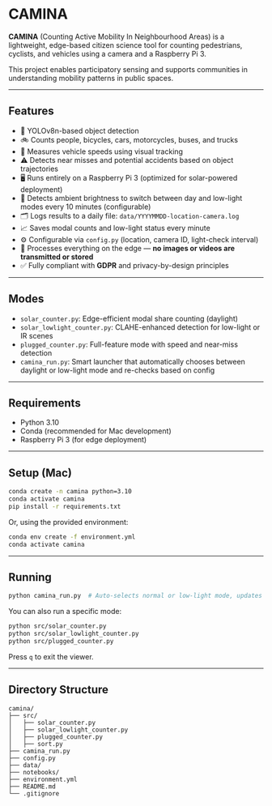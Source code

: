 # CAMINA

**CAMINA** (Counting Active Mobility In Neighbourhood Areas) is a lightweight, edge-based citizen science tool for counting pedestrians, cyclists, and vehicles using a camera and a Raspberry Pi 3.

This project enables participatory sensing and supports communities in understanding mobility patterns in public spaces.

---

## Features

- 🧠 YOLOv8n-based object detection
- 🚲 Counts people, bicycles, cars, motorcycles, buses, and trucks
- 📏 Measures vehicle speeds using visual tracking
- ⚠️ Detects near misses and potential accidents based on object trajectories
- 🖥️ Runs entirely on a Raspberry Pi 3 (optimized for solar-powered deployment)
- 🌙 Detects ambient brightness to switch between day and low-light modes every 10 minutes (configurable)
- 🗂 Logs results to a daily file: `data/YYYYMMDD-location-camera.log`
- 📈 Saves modal counts and low-light status every minute
- ⚙️ Configurable via `config.py` (location, camera ID, light-check interval)
- 🔐 Processes everything on the edge — **no images or videos are transmitted or stored**
- ✅ Fully compliant with **GDPR** and privacy-by-design principles

---

## Modes

- `solar_counter.py`: Edge-efficient modal share counting (daylight)
- `solar_lowlight_counter.py`: CLAHE-enhanced detection for low-light or IR scenes
- `plugged_counter.py`: Full-feature mode with speed and near-miss detection
- `camina_run.py`: Smart launcher that automatically chooses between daylight or low-light mode and re-checks based on config

---

## Requirements

- Python 3.10
- Conda (recommended for Mac development)
- Raspberry Pi 3 (for edge deployment)

---

## Setup (Mac)

```bash
conda create -n camina python=3.10
conda activate camina
pip install -r requirements.txt
```

Or, using the provided environment:

```bash
conda env create -f environment.yml
conda activate camina
```

---

## Running

```bash
python camina_run.py  # Auto-selects normal or low-light mode, updates every N min
```

You can also run a specific mode:

```bash
python src/solar_counter.py
python src/solar_lowlight_counter.py
python src/plugged_counter.py
```

Press `q` to exit the viewer.

---

## Directory Structure

```
camina/
├── src/
│   ├── solar_counter.py
│   ├── solar_lowlight_counter.py
│   ├── plugged_counter.py
│   ├── sort.py
├── camina_run.py
├── config.py
├── data/
├── notebooks/
├── environment.yml
├── README.md
└── .gitignore
```

